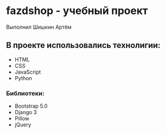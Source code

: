 # fazdshop - учебный проект
Выполнил Шишкин Артём
## В проекте использовались технолигии:
 - HTML
 - CSS
 - JavaScript
 - Python
### Библиотеки:
  - Bootstrap 5.0
  - Django 3
  - Pillow
  - jQuery
